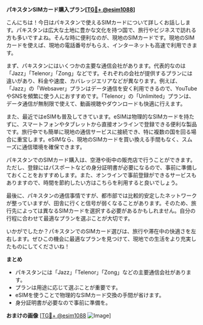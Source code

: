 **パキスタンSIMカード購入プラン[[TG💪+ @esim1088](https://t.me/s/esim1088)]**

こんにちは！今日はパキスタンで使えるSIMカードについて詳しくお話しします。パキスタンは広大な土地に豊かな文化を持つ国で、旅行やビジネスで訪れる方も多いですよね。そんな時に便利なのが、現地のSIMカードです。現地のSIMカードを使えば、現地の電話番号がもらえ、インターネットも高速で利用できます。

まず、パキスタンにはいくつかの主要な通信会社があります。代表的なのは「Jazz」「Telenor」「Zong」などです。それぞれの会社が提供するプランには違いがあり、料金や速度、カバレッジエリアなどが異なります。例えば、「Jazz」の「Websaver」プランはデータ通信を安く利用できるので、YouTubeやSNSを頻繁に使う人におすすめです。「Telenor」の「Unlimited」プランは、データ通信が無制限で使えて、動画視聴やダウンロードも快適に行えます。

また、最近ではeSIMも普及してきています。eSIMは物理的なSIMカードを持たずに、スマートフォンやタブレットから直接オンラインで登録できる便利な製品です。旅行中でも簡単に現地の通信サービスに接続でき、特に複数の国を回る場合に重宝します。eSIMなら、現地のSIMカードを買い換える手間もなく、スムーズに通信環境を確保できます。

パキスタンでのSIMカード購入は、空港や街中の販売店で行うことができます。ただし、登録にはパスポートなどの身分証明書が必要になるので、事前に準備しておくことをおすすめします。また、オンラインで事前登録ができるサービスもありますので、時間を節約したい方はこちらを利用すると良いでしょう。

最後に、パキスタンの通信事情ですが、都市部では比較的安定したネットワークが整っていますが、田舎に行くと信号が弱くなることがあります。そのため、旅行先によっては異なるSIMカードを選択する必要があるかもしれません。自分の行程に合わせて最適なプランを選ぶことが大切です。

いかがでしたか？パキスタンでのSIMカード選びは、旅行や滞在中の快適さを左右します。ぜひこの機会に最適なプランを見つけて、現地での生活をより充実したものにしてくださいね！

**まとめ**
- パキスタンには「Jazz」「Telenor」「Zong」などの主要通信会社があります。
- プランは用途に応じて選ぶことが重要です。
- eSIMを使うことで物理的なSIMカード交換の手間が省けます。
- 身分証明書が必要なので事前に準備を。

**おまけの画像**
[[TG💪+ @esim1088](https://t.me/s/esim1088) ![Image](https://i.postimg.cc/Y0z9fWf4/image.png)]